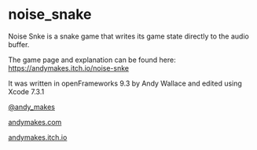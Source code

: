 # noise_snake
Noise Snke is a snake game that writes its game state directly to the audio buffer.

The game page and explanation can be found here: https://andymakes.itch.io/noise-snke

It was written in openFrameworks 9.3 by Andy Wallace and edited using Xcode 7.3.1

<a href='http://twitter.com/Andy_Makes'>@andy_makes</a>

<a href='http://andymakes.com'>andymakes.com</a>

<a href='http://andymakes.itch.io'>andymakes.itch.io</a>
